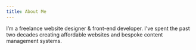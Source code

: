 ```yaml
---
title: About Me
---
```

I’m a freelance website designer & front-end developer. I've spent the past two decades creating affordable websites and bespoke content management systems.
